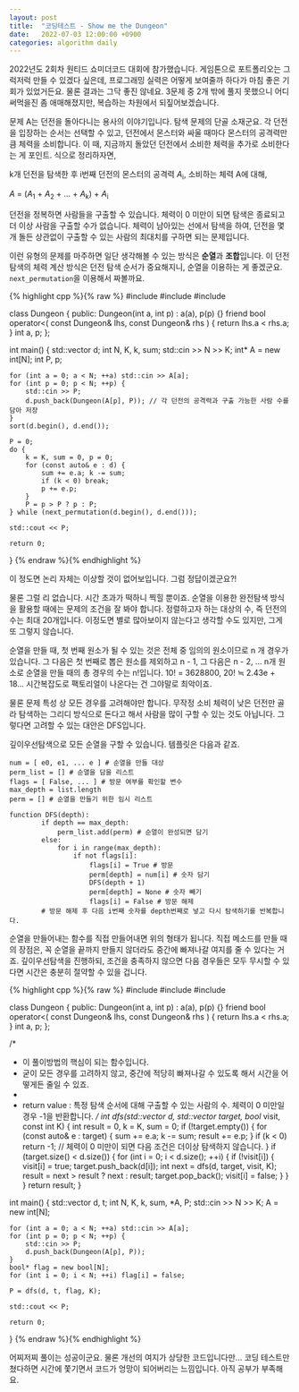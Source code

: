 ```yaml
---
layout: post
title:  "코딩테스트 - Show me the Dungeon"
date:   2022-07-03 12:00:00 +0900
categories: algorithm daily
---
```


2022년도 2회차 원티드 쇼미더코드 대회에 참가했습니다. 게임톤으로 포트폴리오는 그럭저럭 만들 수 있겠다 싶은데, 프로그래밍 실력은 어떻게 보여줄까 하다가 마침 좋은 기회가 있었거든요. 물론 결과는 그닥 좋진 않네요. 3문제 중 2개 밖에 풀지 못했으니 어디 써먹을진 좀 애매해졌지만, 복습하는 차원에서 되짚어보겠습니다.

문제 A는 던전을 돌아다니는 용사의 이야기입니다. 탐색 문제의 단골 소재군요. 각 던전을 입장하는 순서는 선택할 수 있고, 던전에서 몬스터와 싸울 때마다 몬스터의 공격력만큼 체력을 소비합니다. 이 때, 지금까지 돌았던 던전에서 소비한 체력을 추가로 소비한다는 게 포인트. 식으로 정리하자면,

k개 던전을 탐색한 후 i번째 던전의 몬스터의 공격력 <em>A</em><sub>i</sub>, 소비하는 체력 A에 대해,

<em>A</em> = (<em>A</em><sub>1</sub> + <em>A</em><sub>2</sub> + ... + <em>A</em><sub>k</sub>) + <em>A</em><sub>i</sub>

던전을 정복하면 사람들을 구출할 수 있습니다. 체력이 0 미만이 되면 탐색은 종료되고 더 이상 사람을 구출할 수가 없습니다. 체력이 남아있는 선에서 탐색을 하여, 던전을 몇 개 돌든 상관없이 구출할 수 있는 사람의 최대치를 구하면 되는 문제입니다.

이런 유형의 문제를 마주하면 일단 생각해볼 수 있는 방식은 <strong>순열</strong>과 <strong>조합</strong>입니다. 이 던전 탐색의 체력 계산 방식은 던전 탐색 순서가 중요해지니, 순열을 이용하는 게 좋겠군요.
`next_permutation`을 이용해서 짜볼까요.

{% highlight cpp %}{% raw %}
#include <iostream>
#include <vector>
#include <algorithm>

class Dungeon {
public:
    Dungeon(int a, int p) : a(a), p(p) {}
    friend bool operator<( const Dungeon& lhs, const Dungeon& rhs ) { return lhs.a < rhs.a; }
    int a, p;
};

int main() {
    std::vector<Dungeon> d;
    int N, K, k, sum;
    std::cin >> N >> K;
    int* A = new int[N];
    int P, p;
    
    for (int a = 0; a < N; ++a) std::cin >> A[a];
    for (int p = 0; p < N; ++p) {
        std::cin >> P;
        d.push_back(Dungeon(A[p], P)); // 각 던전의 공격력과 구출 가능한 사람 수를 담아 저장
    }
    sort(d.begin(), d.end());
    
    P = 0;
    do {
        k = K, sum = 0, p = 0;
        for (const auto& e : d) {
            sum += e.a; k -= sum;
            if (k < 0) break;
            p += e.p;
        }
        P = p > P ? p : P;
    } while (next_permutation(d.begin(), d.end()));
    
    std::cout << P;
    
    return 0;
}
{% endraw %}{% endhighlight %}

이 정도면 논리 자체는 이상할 것이 없어보입니다. 그럼 정답이겠군요?!

물론 그럴 리 없습니다. 시간 초과가 떡하니 찍힐 뿐이죠. 순열을 이용한 완전탐색 방식을 활용할 때에는 문제의
조건을 잘 봐야 합니다. 정렬하고자 하는 대상의 수, 즉 던전의 수는 최대 20개입니다. 이정도면 별로 많아보이지 않는다고 생각할 수도 있지만, 그게 또 그렇지 않습니다.

순열을 만들 때, 첫 번째 원소가 될 수 있는 것은 전체 중 임의의 원소이므로 n 개 경우가 있습니다. 그 다음은 첫 번째로 뽑은 원소를 제외하고 n - 1, 그 다음은 n - 2, ... n개 원소로 순열을 만들 때의 총 경우의 수는 n!입니다. 10! = 3628800, 20! &#8786; 2.43e + 18... 시간복잡도로 팩토리얼이 나온다는 건 그야말로 최악이죠.

물론 문제 특성 상 모든 경우를 고려해야만 합니다. 무작정 소비 체력이 낮은 던전만 골라 탐색하는 그리디 방식으로 돈다고 해서 사람을 많이 구할 수 있는 것도 아닙니다. 그렇다면 고려할 수 있는 대안은 DFS입니다.

깊이우선탐색으로 모든 순열을 구할 수 있습니다. 템플릿은 다음과 같죠.
```
num = [ e0, e1, ... e ] # 순열을 만들 대상
perm_list = [] # 순열을 담을 리스트
flags = [ False, ... ] # 방문 여부를 확인할 변수
max_depth = list.length
perm = [] # 순열을 만들기 위한 임시 리스트

function DFS(depth):
        if depth == max_depth:
            perm_list.add(perm) # 순열이 완성되면 담기
        else:
            for i in range(max_depth):
                if not flags[i]:
                    flags[i] = True # 방문
                    perm[depth] = num[i] # 숫자 담기
                    DFS(depth + 1)
                    perm[depth] = None # 숫자 빼기
                    flags[i] = False # 방문 해제
        # 방문 해제 후 다음 i번째 숫자를 depth번째로 넣고 다시 탐색하기를 반복합니다.
```

순열을 만들어내는 함수를 직접 만들어내면 위의 형태가 됩니다. 직접 메소드를 만들 때의 장점은, 꼭 순열을 끝까지 만들지 않더라도 중간에 빠져나갈 여지를 줄 수 있다는 거죠. 깊이우선탐색을 진행하되, 조건을 충족하지 않으면 다음 경우들은 모두 무시할 수 있다면 시간은 충분히 절약할 수 있을 겁니다.

{% highlight cpp %}{% raw %}
#include <iostream>
#include <vector>
#include <algorithm>

class Dungeon {
public:
    Dungeon(int a, int p) : a(a), p(p) {}
    friend bool operator<( const Dungeon& lhs, const Dungeon& rhs ) { return lhs.a < rhs.a; }
    int a, p;
};

/*
 * 이 풀이방법의 핵심이 되는 함수입니다.
 * 굳이 모든 경우를 고려하지 않고, 중간에 적당히 빠져나갈 수 있도록 해서 시간을 어떻게든 줄일 수 있죠.
 *
 * return value : 특정 탐색 순서에 대해 구출할 수 있는 사람의 수. 체력이 0 미만일 경우 -1을 반환합니다.
 */
int dfs(std::vector<Dungeon> d, std::vector<Dungeon> target, bool* visit, const int K) {
    int result = 0, k = K, sum = 0;
    if (!target.empty()) {
        for (const auto& e : target) {
            sum += e.a; k -= sum; result += e.p;
        }
        if (k < 0) return -1; // 체력이 0 미만이 되면 다음 조건은 더이상 탐색하지 않습니다.
    }
    if (target.size() < d.size()) {
        for (int i = 0; i < d.size(); ++i) {
            if (!visit[i]) {
                visit[i] = true;
                target.push_back(d[i]);
                int next = dfs(d, target, visit, K);
                result = next > result ? next : result;
                target.pop_back();
                visit[i] = false;
            }
        }
    }
	return result;
}

int main() {
    std::vector<Dungeon> d, t;
    int N, K, k, sum, *A, P;
    std::cin >> N >> K;
    A = new int[N];
    
    for (int a = 0; a < N; ++a) std::cin >> A[a];
    for (int p = 0; p < N; ++p) {
        std::cin >> P;
        d.push_back(Dungeon(A[p], P));
    }
    bool* flag = new bool[N];
    for (int i = 0; i < N; ++i) flag[i] = false;
    
    P = dfs(d, t, flag, K);
    
    std::cout << P;
    
    return 0;
}
{% endraw %}{% endhighlight %}

어찌저찌 풀이는 성공이군요. 물론 개선의 여지가 상당한 코드입니다만... 코딩 테스트만 쳤다하면 시간에 쫓기면서 코드가 엉망이 되어버리는 느낌입니다. 아직 공부가 부족해요.